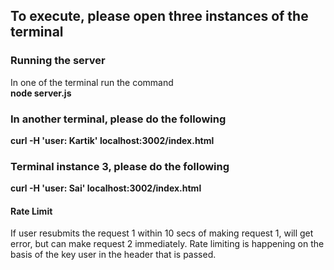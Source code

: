 
## To execute, please open three instances of the terminal

### Running the server
In one of the terminal run the command  
**node server.js**

### In another terminal, please do the following
**curl -H 'user: Kartik' localhost:3002/index.html**

### Terminal instance 3, please do the following
**curl -H 'user: Sai' localhost:3002/index.html**

#### Rate Limit
If user resubmits the request 1 within 10 secs of making request 1, will get error, but can make request 2 immediately. Rate limiting is happening on the basis of the key user in the header that is passed.
